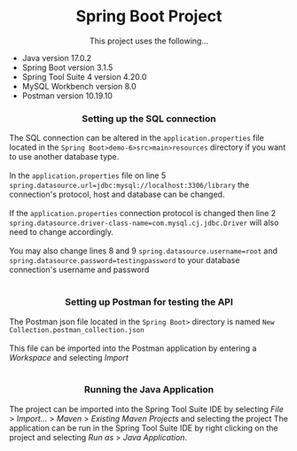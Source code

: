 <h1 align="center">Spring Boot Project</h1>

<p align="center">
  This project uses the following...<br>
 
  <ul>
    <li>Java version 17.0.2</li>
    <li>Spring Boot version 3.1.5</li>
    <li>Spring Tool Suite 4 version 4.20.0</li>
    <li>MySQL Workbench version 8.0</li>
    <li>Postman version 10.19.10</li>
  </ul>
</p>


<h3 align="center">Setting up the SQL connection</h3>

The SQL connection can be altered in the `application.properties` file located in the `Spring Boot>demo-6>src>main>resources` directory if you want to use another database type.<br><br>
In the `application.properties` file on line 5 `spring.datasource.url=jdbc:mysql://localhost:3306/library` the connection's protocol, host and database can be changed.<br><br>
If the `application.properties` connection protocol is changed then line 2 `spring.datasource.driver-class-name=com.mysql.cj.jdbc.Driver` will also need to change accordingly.<br><br>
You may also change lines 8 and 9 `spring.datasource.username=root` and `spring.datasource.password=testingpassword` to your database connection's username and password<br><br>

<h3 align="center">Setting up Postman for testing the API</h3>

The Postman json file located in the `Spring Boot>` directory is named `New Collection.postman_collection.json`<br><br>
This file can be imported into the Postman application by entering a *Workspace* and selecting *Import*<br><br>

<h3 align="center">Running the Java Application</h3>

The project can be imported into the Spring Tool Suite IDE by selecting *File* > *Import...* > *Maven* > *Existing Maven Projects* and selecting the project
The application can be run in the Spring Tool Suite IDE by right clicking on the project and selecting *Run as* > *Java Application*.



